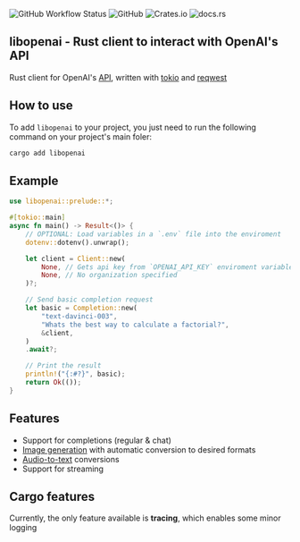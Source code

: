 ![GitHub Workflow Status](https://img.shields.io/github/actions/workflow/status/Aandreba/libopenai/rust.yml)
![GitHub](https://img.shields.io/github/license/Aandreba/libopenai)
![Crates.io](https://img.shields.io/crates/v/libopenai)
![docs.rs](https://img.shields.io/docsrs/libopenai)

## libopenai - Rust client to interact with OpenAI's API

Rust client for OpenAI's [API](https://platform.openai.com/docs/api-reference), written with [tokio](https://github.com/tokio-rs/tokio) and [reqwest](https://github.com/seanmonstar/reqwest)

## How to use

To add `libopenai` to your project, you just need to run the following command on your project's main foler:

```bash
cargo add libopenai
```

## Example

```rust
use libopenai::prelude::*;

#[tokio::main]
async fn main() -> Result<()> {
    // OPTIONAL: Load variables in a `.env` file into the enviroment
    dotenv::dotenv().unwrap();

    let client = Client::new(
        None, // Gets api key from `OPENAI_API_KEY` enviroment variable
        None, // No organization specified
    )?;

    // Send basic completion request
    let basic = Completion::new(
        "text-davinci-003",
        "Whats the best way to calculate a factorial?",
        &client,
    )
    .await?;

    // Print the result
    println!("{:#?}", basic);
    return Ok(());
}
```

## Features

-   Support for completions (regular & chat)
-   [Image generation](https://docs.rs/libopenai/latest/libopenai/image) with automatic conversion to desired formats
-   [Audio-to-text](https://docs.rs/libopenai/latest/libopenai/audio) conversions
-   Support for streaming

## Cargo features

Currently, the only feature available is **tracing**, which enables some minor logging
